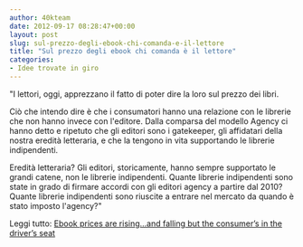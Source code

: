 ```yaml
---
author: 40kteam
date: 2012-09-17 08:28:47+00:00
layout: post
slug: sul-prezzo-degli-ebook-chi-comanda-e-il-lettore
title: "Sul prezzo degli ebook chi comanda è il lettore"
categories:
- Idee trovate in giro
---
```


"I lettori, oggi, apprezzano il fatto di poter dire la loro sul prezzo dei libri.

Ciò che intendo dire è che i consumatori hanno una relazione con le librerie che non hanno invece con l'editore. Dalla comparsa del modello Agency ci hanno detto e ripetuto che gli editori sono i gatekeeper, gli affidatari della nostra eredità letteraria, e che la tengono in vita supportando le librerie indipendenti.

Eredità letteraria? Gli editori, storicamente, hanno sempre supportato le grandi catene, non le librerie indipendenti. Quante librerie indipendenti sono state in grado di firmare accordi con gli editori agency a partire dal 2010? Quante librerie indipendenti sono riuscite a entrare nel mercato da quando è stato imposto l'agency?"

Leggi tutto: [Ebook prices are rising…and falling but the consumer’s in the driver’s seat](http://dearauthor.com/ebooks/ebook-prices-are-rising-and-falling-but-the-consumer/)
